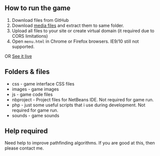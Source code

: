 ## How to run the game

1. Download files from GitHub
2. Download [media files](http://qmegas.info/dark-reign-html5/media.rar) and extract them to same folder.
2. Upload all files to your site or create virtual domain (it required due to CORS limitations)
3. Open `menu.html` in Chrome or Firefox browsers. IE9/10 still not supported.

OR [See it live](http://qmegas.info/dark-reign-html5/)

## Folders & files

* css - game interface CSS files
* images - game images
* js - game code files
* nbproject - Project files for NetBeans IDE. Not required for game run.
* php - just some useful scripts that i use during development. Not required for game run.
* sounds - game sounds

## Help required
Need help to improve pathfinding algorithms. If you are good at this, then please contact me.
